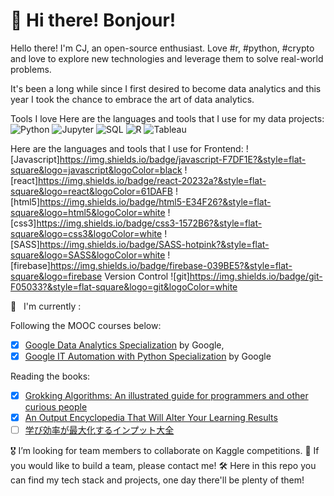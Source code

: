 # 👋 Hi there! Bonjour!
Hello there! I'm CJ, an open-source enthusiast. Love #r, #python, #crypto and love to explore new technologies and leverage them to solve real-world problems. 

It's been a long while since I first desired to become data analytics and this year I took the chance to embrace the art of data analytics.

Tools I love
Here are the languages and tools that I use for my data projects: 
![Python](https://img.shields.io/badge/python-blue?&style=flat-square-square&logo=python&logoColor=white)
![Jupyter](https://img.shields.io/badge/-Jupyter-orange?style=flat-square-square&logo=jupyter&logoColor=white)
![SQL](https://img.shields.io/badge/-SQL-00758F?style=flat-square&logo=sql&logoColor=F29111)
![R](https://img.shields.io/badge/-R-276DC2?style=flat-square&logo=R)
![Tableau](https://img.shields.io/badge/-Tableau-blue?style=flat-square&logo=tableau&logoColor=white)

Here are the languages and tools that I use for Frontend:
![Javascript]https://img.shields.io/badge/javascript-F7DF1E?&style=flat-square&logo=javascript&logoColor=black
![react]https://img.shields.io/badge/react-20232a?&style=flat-square&logo=react&logoColor=61DAFB
![html5]https://img.shields.io/badge/html5-E34F26?&style=flat-square&logo=html5&logoColor=white
![css3]https://img.shields.io/badge/css3-1572B6?&style=flat-square&logo=css3&logoColor=white
![SASS]https://img.shields.io/badge/SASS-hotpink?&style=flat-square&logo=SASS&logoColor=white
![firebase]https://img.shields.io/badge/firebase-039BE5?&style=flat-square&logo=firebase
Version Control
![git]https://img.shields.io/badge/git-F05033?&style=flat-square&logo=git&logoColor=white

📖   I'm currently :

Following the MOOC courses below:

- [x]  [Google Data Analytics Specialization](https://www.notion.so/0ad6ead310ccce190847c121ebaea8ee) by Google,
- [x]  [Google IT Automation with Python Specialization](https://www.notion.so/544a3db6765307d61ce9a4546a369454) by Google

Reading the books:

- [x]  [Grokking Algorithms: An illustrated guide for programmers and other curious people](https://www.manning.com/books/grokking-algorithms)
- [x]  [An Output Encyclopedia That Will Alter Your Learning Results](https://www.amazon.co.jp/%E5%AD%A6%E3%81%B3%E3%82%92%E7%B5%90%E6%9E%9C%E3%81%AB%E5%A4%89%E3%81%88%E3%82%8B%E3%82%A2%E3%82%A6%E3%83%88%E3%83%97%E3%83%83%E3%83%88%E5%A4%A7%E5%85%A8-Sanctuary-books-%E6%A8%BA%E6%B2%A2%E7%B4%AB%E8%8B%91/dp/4801400558)
- [ ]  [学び効率が最大化するインプット大全](https://www.amazon.co.jp/%E5%AD%A6%E3%81%B3%E5%8A%B9%E7%8E%87%E3%81%8C%E6%9C%80%E5%A4%A7%E5%8C%96%E3%81%99%E3%82%8B%E3%82%A4%E3%83%B3%E3%83%97%E3%83%83%E3%83%88%E5%A4%A7%E5%85%A8-%E6%A8%BA%E6%B2%A2%E7%B4%AB%E8%8B%91/dp/4801400698)

🎖 I’m looking for team members to collaborate on Kaggle competitions.
🙏 If you would like to build a team, please contact me!
🛠 Here in this repo you can find my tech stack and projects, one day there'll be plenty of them!

<!--
**CJYen/CJYen** is a ✨ _special_ ✨ repository because its `README.md` (this file) appears on your GitHub profile.

Here are some ideas to get you started:

- 🔭 I’m currently working on ...
- 🌱 I’m currently learning ...
- 👯 I’m looking to collaborate on ...
- 🤔 I’m looking for help with ...
- 💬 Ask me about ...
- 📫 How to reach me: ...
- 😄 Pronouns: ...
- ⚡ Fun fact: ...
-->
